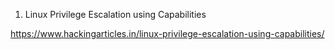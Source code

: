 1. Linux Privilege Escalation using Capabilities

https://www.hackingarticles.in/linux-privilege-escalation-using-capabilities/
